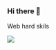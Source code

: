 ### Hi there 👋

Web hard skils

<img src="https://img.shields.io/badge/HTML5-2F97C1?style=for-the-badge&logo=HTML5&logoColor=yellow"/>
